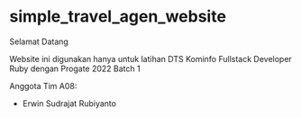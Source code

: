 # simple_travel_agen_website
Selamat Datang

Website ini digunakan hanya untuk latihan DTS Kominfo Fullstack Developer Ruby dengan Progate 2022 Batch 1

Anggota Tim A08:
* Erwin Sudrajat Rubiyanto
